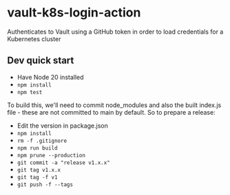 # vault-k8s-login-action

Authenticates to Vault using a GitHub token in order to load credentials for a Kubernetes cluster

## Dev quick start

- Have Node 20 installed
- `npm install`
- `npm test`

To build this, we'll need to commit node_modules and also the built index.js file - these are not committed to main
by default. So to prepare a release:

- Edit the version in package.json
- `npm install`
- `rm -f .gitignore`
- `npm run build`
- `npm prune --production`
- `git commit -a "release v1.x.x"`
- `git tag v1.x.x`
- `git tag -f v1`
- `git push -f --tags`
